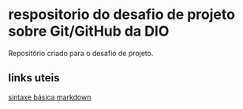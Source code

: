 # respositorio do desafio de projeto sobre Git/GitHub da DIO
Repositório criado para o desafio de projeto.

## links uteis
[sintaxe básica markdown](https://www.markdownguide.org/basic-syntax/)

